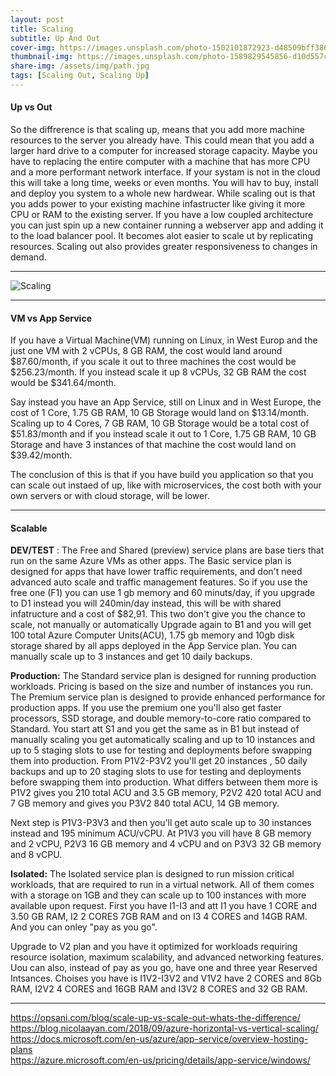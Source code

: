 ```yaml
---
layout: post
title: Scaling
subtitle: Up And Out
cover-img: https://images.unsplash.com/photo-1502101872923-d48509bff386?ixid=MnwxMjA3fDB8MHxwaG90by1wYWdlfHx8fGVufDB8fHx8&ixlib=rb-1.2.1&auto=format&fit=crop&w=1632&q=80
thumbnail-img: https://images.unsplash.com/photo-1589829545856-d10d557cf95f?ixid=MnwxMjA3fDB8MHxwaG90by1wYWdlfHx8fGVufDB8fHx8&ixlib=rb-1.2.1&auto=format&fit=crop&w=1170&q=80
share-img: /assets/img/path.jpg
tags: [Scaling Out, Scaling Up]
---
```


#### Up vs Out
So the diffrerence is that scaling up, means that you add more machine resources to the server you already have. This could mean that you add a larger hard drive to a computer for increased storage capacity. Maybe you have to replacing the entire computer with a machine that has more CPU and a more performant network interface. If your systam is not in the cloud this will take a long time, weeks or even months. You will hav to buy, install and deploy you system to a whole new hardwear.
While scaling out is that you adds power to your existing machine infastructer like giving it more CPU or RAM to the existing server. If you have a low coupled architecture you can just spin up a new container running a webserver app and adding it to the load balancer pool. 
It becomes alot easier to scale ut by replicating resources. Scaling out also provides greater responsiveness to changes in demand. 

__________________________

![Scaling](https://opsani.com/wp-content/uploads/2020/07/Scale-up-vs-Scale-out-768x445.png)

_______________________
#### VM vs App Service
If you have a Virtual Machine(VM) running on Linux, in West Europ and the just one VM with 2 vCPUs, 8 GB RAM, the cost would land around $87.60/month, if you scale it out to three machines the cost would be $256.23/month. If you instead scale it up 8 vCPUs, 32 GB RAM the cost would be $341.64/month.

Say instead you have an App Service, still on Linux and in West Europe, the cost of 1 Core, 1.75 GB RAM, 10 GB Storage would land on $13.14/month. Scaling up to 4 Cores, 7 GB RAM, 10 GB Storage would be a total cost of $51.83/month and if you instead scale it out to 1 Core, 1.75 GB RAM, 10 GB Storage and have 3 instances of that machine the cost would land on $39.42/month.

The conclusion of this is that if you have build you application so that you can scale out instaed of up, like with microservices, the cost both with your own servers or with cloud storage, will be lower.


________________________
#### Scalable

**DEV/TEST** : The Free and Shared (preview) service plans are base tiers that run on the same Azure VMs as other apps. The Basic service plan is designed for apps that have lower traffic requirements, and don't need advanced auto scale and traffic management features. So if you use the free one (F1) you can use 1 gb memory and 60 minuts/day, if you upgrade to D1 instead you will 240min/day instead, this will be with shared infatructure and a cost of $82,91. This two don't give you the chance to scale, not manually or automatically Upgrade again to B1 and you will get 100 total Azure Computer Units(ACU), 1.75 gb memory and 10gb disk storage shared by all apps deployed in the App Service plan. You can manually scale up to 3 instances and get 10 daily backups.

**Production:** The Standard service plan is designed for running production workloads. Pricing is based on the size and number of instances you run. The Premium service plan is designed to provide enhanced performance for production apps. If you use the premium one you'll also get faster processors, SSD storage, and double memory-to-core ratio compared to Standard.
You start att S1 and you get the same as in B1 but instead of manually scaling you get automatically scaling and up to 10 instances and up to 5 staging slots to use for testing and deployments before swapping them into production. From P1V2-P3V2 you'll get 20 instances , 50 daily backups and up to 20 staging slots to use for testing and deployments before swapping them into production. What differs between them more is P1V2 gives you 210 total ACU and 3.5 GB memory, P2V2 420 total ACU and 7 GB memory and gives you P3V2 840 total ACU, 14 GB memory. 

Next step is P1V3-P3V3 and then you'll get auto scale up to 30 instances instead and 195 minimum ACU/vCPU. At P1V3 you vill have 8 GB memory and 2 vCPU, P2V3 16 GB memory and 4 vCPU and on P3V3 32 GB memory and 8 vCPU.

**Isolated:**  The Isolated service plan is designed to run mission critical workloads, that are required to run in a virtual network. All of them comes with a storage on 1GB and they can scale up to 100 instances with more available upon request. First you have I1-I3 and att I1 you have 1 CORE and 3.50 GB RAM, I2 2 CORES 7GB RAM and on I3 4 CORES and 14GB RAM. And you can onley "pay as you go".

Upgrade to V2 plan and you have it optimized for workloads requiring resource isolation, maximum scalability, and advanced networking features. Uou can also, instead of pay as you go, have one and three year Reserved Intsances. Choises you have is I1V2-I3V2 and V1V2 have 2 CORES and 8Gb RAM, I2V2 4 CORES and 16GB RAM and I3V2 8 CORES and 32 GB RAM.  




_________________________
<https://opsani.com/blog/scale-up-vs-scale-out-whats-the-difference/> 
<https://blog.nicolaayan.com/2018/09/azure-horizontal-vs-vertical-scaling/>   
<https://docs.microsoft.com/en-us/azure/app-service/overview-hosting-plans>  
<https://azure.microsoft.com/en-us/pricing/details/app-service/windows/>

